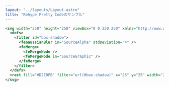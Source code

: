 ```yaml
---
layout: "../layouts/Layout.astro"
title: "Rehype Pretty Codeのサンプル"
---
```


```xml title="SVGで再現した影" showLineNumbers /feGaussianBlur/ /feMergeNode/1 /SourceGraphic/
<svg width="250" height="250" viewBox="0 0 250 250" xmlns="http://www.w3.org/2000/svg">
  <defs>
    <filter id="box-shadow">
      <feGaussianBlur in="SourceAlpha" stdDeviation="4" />
      <feMerge>
        <feMergeNode />
        <feMergeNode in="SourceGraphic" />
      </feMerge>
    </filter>
  </defs>
  <rect fill="#D2E0FB" filter="url(#box-shadow)" x="25" y="25" width="200" height="200" />
</svg>
```
